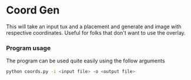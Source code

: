 # Coord Gen

This will take an input tux and a placement and generate and image with respective coordinates. Useful for folks that don't want to use the overlay.

### Program usage

The program can be used quite easily using the follow arguments

```sh
python coords.py -i <input file> -o <output file>
```
